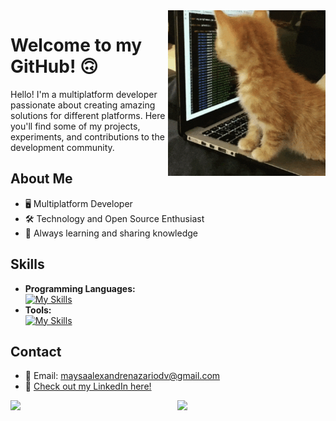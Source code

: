 <img src="Cat Coding GIF.gif" style="max-width: 50%; height: auto;" align="right">

 <h1>Welcome to my GitHub! 🙃</h1>

Hello! I'm a multiplatform developer passionate about creating amazing solutions for different platforms. Here you'll find some of my projects, experiments, and contributions to the development community.

## About Me

- 🖥️ Multiplatform Developer
- 🛠️ Technology and Open Source Enthusiast
- 🌱 Always learning and sharing knowledge

## Skills
- **Programming Languages:** <br> [![My Skills](https://skillicons.dev/icons?i=cs,java,js,mysql,php,python,mysql)](https://skillicons.dev)
- **Tools:** <br> [![My Skills](https://skillicons.dev/icons?i=figma,vscode,visualstudio,git,pycharm)](https://skillicons.dev)

## Contact

- 📧 Email: maysaalexandrenazariodv@gmail.com
- 💼 <a href="https://www.linkedin.com/in/maysa-alexandre-nazario-61aa7a272/" target="_blank">Check out my LinkedIn here!</a>

<div style="display: flex;">
  <img src="https://github-readme-stats.vercel.app/api?username=maysanazario&show_icons=true&theme=radical" style="width: 48%; margin-right: 5%;">
  <img src="https://github-readme-stats.vercel.app/api/top-langs/?username=maysanazario&layout=compact&theme=radical" style="width: 36%;">
</div>

